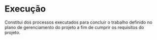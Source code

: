 # Execução 

Constitui dos processos executados para concluir o trabalho definido no plano de gerenciamento do projeto a fim de cumprir os requisitos do
projeto.



